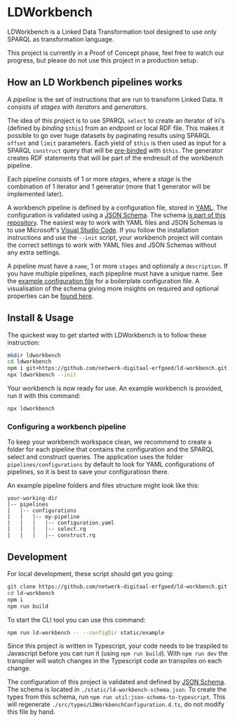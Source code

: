# LDWorkbench

LDWorkbench is a Linked Data Transformation tool designed to use only SPARQL as transformation language.

This project is currently in a Proof of Concept phase, feel free to watch our progress, but please do not use this project in a production setup.

## How an LD Workbench pipelines works

A *pipeline* is the set of instructions that are run to transform Linked Data. It consists of *stages* with *iterators* and *generators*.

The idea of this project is to use SPARQL `select` to create an iterator of iri's (defined by *binding* `$this`) from an endpoint or local RDF file. This makes it possible to go over huge datasets by paginating results using SPARQL `offset` and `limit` parameters. Each yield of `$this` is then used as input for a SPARQL `construct` query that will be [pre-binded](https://www.w3.org/TR/shacl/#pre-binding) with `$this`. The generator creates RDF statements that will be part of the endresult of the workbench pipeline.

Each pipeline consists of 1 or more *stages*, where a *stage* is the combination of 1 iterator and 1 generator (more that 1 generator will be implemented later).

A workbench pipeline is defined by a configuration file, stored in [YAML](https://yaml.org). The configuration is validated using a [JSON Schema](https://json-schema.org). The schema [is part of this repository](https://github.com/netwerk-digitaal-erfgoed/ld-workbench/blob/main/static/ld-workbench.schema.json). The easiest way to work with YAML files and JSON Schemas is to use Microsoft's [Visual Studio Code](https://code.visualstudio.com). If you follow the installation instructions and use the `--init` script, your workbench project will contain the correct settings to work with YAML files and JSON Schemas without any extra settings.

A pipeline must have a `name`, 1 or more `stages` and optionaly a `description`. If you have multiple pipelines, each pipepline must have a unique name.  See the [example configuration file](https://github.com/netwerk-digitaal-erfgoed/ld-workbench/blob/main/static/example/config.yml) for a boilerplate configuration file. A visualisation of the schema giving more insights on required and optional properties can be [found here](https://json-schema.app/view/%23?url=https%3A%2F%2Fraw.githubusercontent.com%2Fnetwerk-digitaal-erfgoed%2Fld-workbench%2Fmain%2Fstatic%2Fld-workbench.schema.json).

## Install & Usage
The quickest way to get started with LDWorkbench is to follow these instruction:

```bash
mkdir ldworkbench
cd ldworkbench
npm i git+https://github.com/netwerk-digitaal-erfgoed/ld-workbench.git
npx ldworkbench --init
```

Your workbench is now ready for use. An example workbench is provided, run it with this command:

```bash
npx ldworkbench
```

### Configuring a workbench pipeline
To keep your workbench workspace clean, we recommend to create a folder for each pipeline that contains the configuration and the SPARQL select and construct queries. The application uses the folder `pipelines/configurations` by default to look for YAML configurations of pipelines, so it is best to save your configuratiosn there.

An example pipeline folders and files structure might look like this:

```
your-working-dir
|-- pipelines
|   |-- configurations
|   |   |-- my-pipeline
|   |   |   |-- configuration.yaml
|   |   |   |-- select.rq
|   |   |   |-- construct.rq
```

## Development
For local development, these script should get you going:
```bash
git clone https://github.com/netwerk-digitaal-erfgoed/ld-workbench.git
cd ld-workbench
npm i
npm run build
```

To start the CLI tool you can use this command:
```bash
npm run ld-workbench -- --configDir static/example
```

Since this project is written in Typescript, your code needs to be traspiled to Javascript before you can run it (using `npm run build`). With `npm run dev` the transpiler will watch changes in the Typescript code an transpiles on each change.

The configuration of this project is validated and defined by [JSON Schema](https://json-schema.org). The schema is located in `./static/ld-workbench-schema.json`. To create the types from this schema, run `npm run util:json-schema-to-typescript`. This will regenerate `./src/types/LDWorkbenchConfiguration.d.ts`, do not modify this file by hand.

